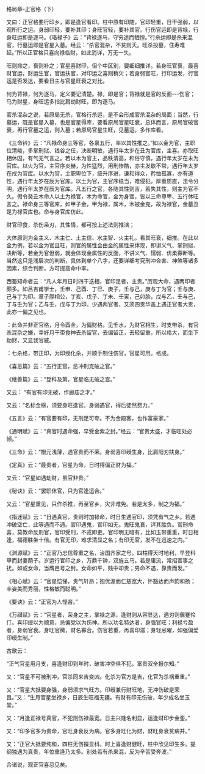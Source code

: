 格局章-正官格（下）

又曰：正官格要行印乡，即是逢官看印。柱中原有印随，官印轻重，日干强弱，以观所行之运。身弱印轻，要补其印；身旺官轻，要补其官。行伤官运即是背禄，行身旺运即是逐马。《珞禄子》云：“背禄逐马，守穷途而牺惶。”行杀运即是杀来混官，行墓运即是官星入墓。经云：“杀官混杂，不贫则夭。旺杀投墓，住寿难延。”所以正官格只喜向禄临财，如此消详，万无一失。

旺则抑之，衰则补之；官星喜财印，但个中区别，要细细推详。若身旺官衰，最喜财官运，财运生官，官运扶官，对印运之喜则稍欠；若身弱官旺，行印运发，行官运是否发达，要看日主与官星旺衰之对比。

何为背禄，何为逐马，定义要记清楚。禄，即是官；背禄就是官的反面---伤官；马为财星，身旺运多指比肩劫财旺，即为逐马。

官杀混杂之说，若原局无杀，官格行杀运，是不会形成官杀混杂的局面；当然，行墓运，既是官星入墓，也是官星得库，要看原局官星旺衰，总体而言，原局官破官衰，再行官墓之运，则入墓；若原局官星生旺，见墓运，多作库看。

《三命钤》云：“凡禄命身三等官，各禀五行，率以其性推之。”如以金为官，主职位清峻，多掌刑狱、钱谷之任，决断明敏，遇行年太岁在丑为官库，主喜。亦取旺相休囚，有气无气言之。若以木为官主，品秩清高，和俗守慎，遇行年太岁在未为官库。以火为官，主官序炎赫，为性猛烈，用刑惨酷，亦主发歇不常，遇行年太岁在戌为官库。以水为官，主职卑位下，级升序进，谦和得众，矜恤孤寡，亦有道性，遇行年太岁在辰为官库。以土为官，主官序稳当，难侵犯，厚重质直，法令分明，遇行年太岁在辰为官库。凡五行之官，各随其性则吉，若失其性，则主为官不久。假令癸丑木命人以土为禄官，木为命官，金为身官，皆以三命尊卑、五行休旺言之。禄命身三等官库，如甲子金，甲为禄，属木，木被金克，故为禄官，金墓丑是为禄官库也。命与身官库仿此。

财官印食，杀伤枭刃，其性情，都可按上述法则推演；

大体原则为金主义、木主仁、土主信、水主智、火主礼。看其旺衰，细推。在此以金为例，若以金为官且旺，则官的属性会由金的属性来体现，即讲义气、掌刑狱、决断等，若金为官但弱，就会体现金属性的反面，不讲义气、懦弱、优柔寡断等。当然这只是浅层次的判断，具体到单个八字，还要详细考究刑冲合害、神煞等诸多因素，综合判断，方可提高命中率。

西蜀知命者云：“凡人年月日时四干迭相，官印足者，主贵。”历观大命，遇两印者颇多。如吕吉甫学士，壬申、己酉、丁巳、庚子，壬与己，庚与丁为官；壬与庚、己与丁为印。章子厚相公，丁亥、戊子、丁未、壬寅，己卯胎，戊与乙，壬与己，丁与壬为官；乙与壬，戊与丁为印。少遇两官者，又须四贵华盖上遇正官者大贵，此亦一偏之见也。

：此命并非正官格，月令酉金，为偏财格。见壬水，为财官相生，时支带杀，有官杀混杂之嫌，幸好月干带食神去杀留官，去偏留正，去轻留重，所以格大，而坐下劫财，又显我官威。

：七杀格，带正印，为印绶化杀，并顺手制住伤官，官星可用。格成。

《喜忌篇》云：“五行正官，忌冲刑克破之官。”

《继善篇》云：“登科及第，官星临无破之宫。”

又云： “有官有印无破，作廊庙之才。”

又云：“名标金榜，须要身旺逢官。身弱遇官，得后徒然费力。”

《五言》云：“有官要有印，无刑足可夸。不为金殿客，也作富豪家。”

《通明赋》云：“真官时遇命强，早受金紫之封。”经云：“官贵太盛，才临旺处必倾。”

《三命》云：“根元浅薄，遇官贵而不荣。身弱喜印绶生身，比肩阳刃扶身。”

《定真》云：“最贵者，官星为命，日时得偏正财为福。”

又云：“官星如遇劫财，虽官非贵。”

《秘诀》云：“罢职休官，只为官逢运合。”

又云：“官星重见，只作杀推，再至官乡，灾非难免。若是太多，制之为福。”

《指迷赋》云：“日遇真官，贵则时加禄命，时日生遇官印，须凭有气之乡。若遇冲破空亡，此等遇而不遇。官印遇鬼，官印如无。鬼旺鬼衰，详其胜负。官刑命喜，莫教命反刑官，官印受刑，不戎即吏。官印明无暗有，比如玉带重重，时日相逢，福德胜坐十倍。有官无印，难求清显之名；有印无官，发不在迅速之内。”

《渊源赋》云：“正官乃忠信尊重之名，治国齐家之号。四柱得天时地利，早登科甲而封妻荫子。岁运行官印之乡，万鼎千钟，双旌五马。若是庸流，常招官事之扰。如或女命，当膺邑号之封。女命如平，贱中却贵；男命不遇，靠贵而发。”

《相心赋》云：“官星恺悌，贵气轩昂；抱优渥而仁慈宽大，怀豁达而声韵和扬；丰姿美而秀丽，性格敏而聪明。”

《要诀》云：“正官为人悭吝。”

《万祺赋》云：“官星者，荣身之主，掌禄之源，逢财则从容显达，遇刃则偃蹇伶仃。喜印绶以为顺意，忌偏党以为伤神。所以功名特达者，身强官旺；利禄亏盈者，身弱官衰。身旺官微，财名寡合。伤官若重，再喜印滋；身轻忌曜，如强偏爱印绶生制。”

古歌云：

“正气官星用月支，喜逢财印到年时，破害冲空俱不犯，富贵双全报尔知。”

又：“官星不可被刑冲，官杀同来吉变凶。化杀为官方是吉，化官为杀祸重重。”

又：“官星大抵要身强，身弱须求气旺方。印绶兼行财旺地，无冲伤破是荣昌。”又：“生月官星坐禄乡，日辰生旺福无疆。有财有印无伤破，年少成名坐玉堂。”

又：“月逢正禄号真官，不犯刑伤禄最宽。日主兴隆名利显，运逢财印步金銮。”

又：“印多官多为贵命，官旺身衰反为病。官多身旺化为财，财旺身衰贫病并。”

又：“正官大抵要纯和，四柱无伤掇显科。时上喜逢财健旺，柱中欣见印生多。提纲独遇为真贵，年位重逄乃太多。别处若有杀来混，反为辛苦受奔波。”

合诸说，观正官喜忌见矣。

